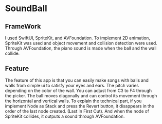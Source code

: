 # SoundBall



## FrameWork
I used SwiftUI, SpriteKit, and AVFoundation. To implement 2D animation, SpriteKit was used and object movement and collision detection were used. Through AVFoundation, the piano sound is made when the ball and the wall collide.

## Feature
The feature of this app is that you can easily make songs with balls and walls from simple ui to satisfy your eyes and ears. The pitch varies depending on the color of the wall. You can adjust from C3 to F4 through the picker. The ball moves diagonally and can control its movement through the horizontal and vertical walls. To explain the technical part, if you implement Node as Stack and press the Revert button, it disappears in the order of the last node created. (Last In First Out). And when the node of SpriteKit collides, it outputs a sound through AVFoundation.

